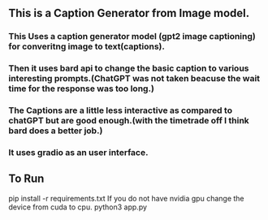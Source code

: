 ## This is a Caption Generator from Image model.

### This Uses a caption generator model (gpt2 image captioning) for converitng image to text(captions).

### Then it uses bard api to change the basic caption to various interesting prompts.(ChatGPT was not taken beacuse the wait time for the response was too long.)

### The Captions are a little less interactive as compared to chatGPT but are good enough.(with the timetrade off I think bard does a better job.)

### It uses gradio as an user interface.

## To Run

pip install -r requirements.txt
If you do not have nvidia gpu change the device from cuda to cpu.
python3 app.py
